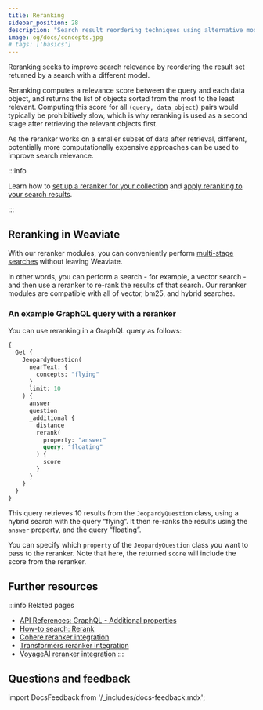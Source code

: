 ```yaml
---
title: Reranking
sidebar_position: 28
description: "Search result reordering techniques using alternative models to improve search relevance and accuracy."
image: og/docs/concepts.jpg
# tags: ['basics']
---
```


Reranking seeks to improve search relevance by reordering the result set returned by a search with a different model.

Reranking computes a relevance score between the query and each data object, and returns the list of objects sorted from the most to the least relevant. Computing this score for all `(query, data_object)` pairs would typically be prohibitively slow, which is why reranking is used as a second stage after retrieving the relevant objects first.

As the reranker works on a smaller subset of data after retrieval, different, potentially more computationally expensive approaches can be used to improve search relevance.

:::info

Learn how to [set up a reranker for your collection](../manage-collections/generative-reranker-models.mdx#specify-a-reranker-model-integration) and [apply reranking to your search results](../search/rerank.md).

:::

## Reranking in Weaviate

With our reranker modules, you can conveniently perform [multi-stage searches](https://weaviate.io/blog/cross-encoders-as-reranker) without leaving Weaviate.

In other words, you can perform a search - for example, a vector search - and then use a reranker to re-rank the results of that search. Our reranker modules are compatible with all of vector, bm25, and hybrid searches.

### An example GraphQL query with a reranker

You can use reranking in a GraphQL query as follows:

```graphql
{
  Get {
    JeopardyQuestion(
      nearText: {
        concepts: "flying"
      }
      limit: 10
    ) {
      answer
      question
      _additional {
        distance
        rerank(
          property: "answer"
          query: "floating"
        ) {
          score
        }
      }
    }
  }
}
```

This query retrieves 10 results from the `JeopardyQuestion` class, using a hybrid search with the query “flying”. It then re-ranks the results using the `answer` property, and the query “floating”.

You can specify which `property` of the `JeopardyQuestion` class you want to pass to the reranker. Note that here, the returned `score` will include the score from the reranker.

## Further resources

:::info Related pages
- [API References: GraphQL - Additional properties](../api/graphql/additional-properties.md#rerank)
- [How-to search: Rerank](../search/rerank.md)
- [Cohere reranker integration](../model-providers/cohere/reranker.md)
- [Transformers reranker integration](../model-providers/transformers/reranker.md)
- [VoyageAI reranker integration](../model-providers/voyageai/reranker.md)
:::

## Questions and feedback

import DocsFeedback from '/_includes/docs-feedback.mdx';

<DocsFeedback/>
